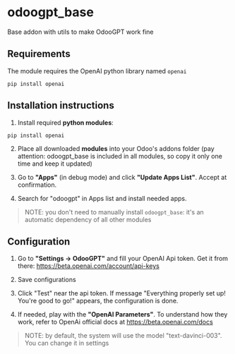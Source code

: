 # odoogpt_base

Base addon with utils to make OdooGPT work fine


## Requirements

The module requires the OpenAI python library named `openai`
```
pip install openai
```


## Installation instructions 

1. Install required **python modules**:

```
pip install openai
```

2. Place all downloaded **modules** into your Odoo's addons folder (pay attention: odoogpt_base is included in all modules, so copy it only one time and keep it updated)

3. Go to **"Apps"** (in debug mode) and click **"Update Apps List"**. Accept at confirmation.

4. Search for "odoogpt" in Apps list and install needed apps. 

> NOTE: you don't need to manually install `odoogpt_base`: it's an automatic dependency of all other modules


## Configuration

1. Go to **"Settings → OdooGPT"** and fill your OpenAI Api token. Get it from there: https://beta.openai.com/account/api-keys

2. Save configurations

3. Click "Test" near the api token. If message "Everything properly set up! You're good to go!" appears, the configuration is done. 

4. If needed, play with the **"OpenAI Parameters"**. To understand how they work, refer to OpenAi official docs at https://beta.openai.com/docs 

> NOTE: by default, the system will use the model "text-davinci-003". You can change it in settings

